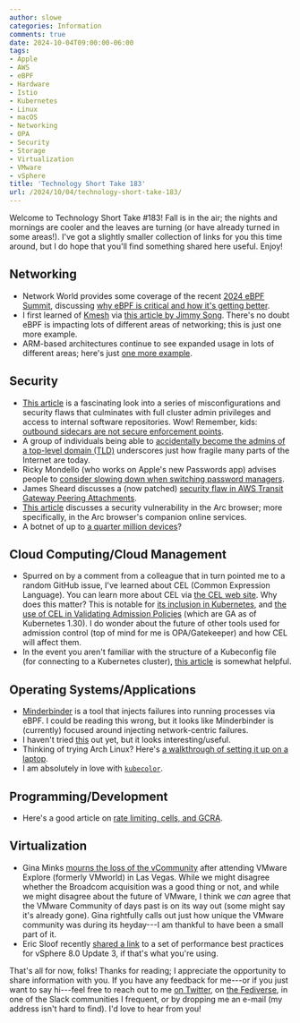```yaml
---
author: slowe
categories: Information
comments: true
date: 2024-10-04T09:00:00-06:00
tags:
- Apple
- AWS
- eBPF
- Hardware
- Istio
- Kubernetes
- Linux
- macOS
- Networking
- OPA
- Security
- Storage
- Virtualization
- VMware
- vSphere
title: 'Technology Short Take 183'
url: /2024/10/04/technology-short-take-183/
---
```


Welcome to Technology Short Take #183! Fall is in the air; the nights and mornings are cooler and the leaves are turning (or have already turned in some areas!). I've got a slightly smaller collection of links for you this time around, but I do hope that you'll find something shared here useful. Enjoy!<!--more-->

## Networking

* Network World provides some coverage of the recent [2024 eBPF Summit][link-10], discussing [why eBPF is critical and how it's getting better][link-5].
* I first learned of [Kmesh][link-18] via [this article by Jimmy Song][link-17]. There's no doubt eBPF is impacting lots of different areas of networking; this is just one more example.
* ARM-based architectures continue to see expanded usage in lots of different areas; here's just [one more example][link-21].

## Security

* [This article][link-1] is a fascinating look into a series of misconfigurations and security flaws that culminates with full cluster admin privileges and access to internal software repositories. Wow! Remember, kids: [outbound sidecars are not secure enforcement points][link-2].
* A group of individuals being able to [accidentally become the admins of a top-level domain (TLD)][link-4] underscores just how fragile many parts of the Internet are today.
* Ricky Mondello (who works on Apple's new Passwords app) advises people to [consider slowing down when switching password managers][link-11].
* James Sheard discusses a (now patched) [security flaw in AWS Transit Gateway Peering Attachments][link-14].
* [This article][link-16] discusses a security vulnerability in the Arc browser; more specifically, in the Arc browser's companion online services.
* A botnet of up to [a quarter million devices][link-20]?

## Cloud Computing/Cloud Management

* Spurred on by a comment from a colleague that in turn pointed me to a random GitHub issue, I've learned about CEL (Common Expression Language). You can learn more about CEL via [the CEL web site][link-7]. Why does this matter? This is notable for [its inclusion in Kubernetes][link-8], and [the use of CEL in Validating Admission Policies][link-9] (which are GA as of Kubernetes 1.30). I do wonder about the future of other tools used for admission control (top of mind for me is OPA/Gatekeeper) and how CEL will affect them.
* In the event you aren't familiar with the structure of a Kubeconfig file (for connecting to a Kubernetes cluster), [this article][link-22] is somewhat helpful.

## Operating Systems/Applications

* [Minderbinder][link-6] is a tool that injects failures into running processes via eBPF. I could be reading this wrong, but it looks like Minderbinder is (currently) focused around injecting network-centric failures.
* I haven't tried [this][link-12] out yet, but it looks interesting/useful.
* Thinking of trying Arch Linux? Here's [a walkthrough of setting it up on a laptop][link-13].
* I am absolutely in love with [`kubecolor`][link-19].

## Programming/Development

* Here's a good article on [rate limiting, cells, and GCRA][link-15].

## Virtualization

* Gina Minks [mourns the loss of the vCommunity][link-3] after attending VMware Explore (formerly VMworld) in Las Vegas. While we might disagree whether the Broadcom acquisition was a good thing or not, and while we might disagree about the future of VMware, I think we _can_ agree that the VMware Community of days past is on its way out (some might say it's already gone). Gina rightfully calls out just how unique the VMware community was during its heyday---I am thankful to have been a small part of it.
* Eric Sloof recently [shared a link][link-23] to a set of performance best practices for vSphere 8.0 Update 3, if that's what you're using.

That's all for now, folks! Thanks for reading; I appreciate the opportunity to share information with you. If you have any feedback for me---or if you just want to say hi---feel free to reach out to me [on Twitter][link-99], on [the Fediverse][link-30], in one of the Slack communities I frequent, or by dropping me an e-mail (my address isn't hard to find). I'd love to hear from you!

[link-1]: https://www.wiz.io/blog/sapwned-sap-ai-vulnerabilities-ai-security
[link-2]: https://blog.howardjohn.info/posts/bypass-egress/
[link-3]: https://digitalsunshinesolutions.com/mourning-our-vcommunity-navigating-grief-after-the-broadcom-acquisition/
[link-4]: https://labs.watchtowr.com/we-spent-20-to-achieve-rce-and-accidentally-became-the-admins-of-mobi/
[link-5]: https://www.networkworld.com/article/3518212/why-ebpf-is-critical-and-how-its-getting-better.html
[link-6]: https://blog.scottgerring.com/introducing-minderbinder/
[link-7]: https://cel.dev
[link-8]: https://kubernetes.io/docs/reference/using-api/cel/
[link-9]: https://medium.com/google-cloud/validating-admission-policies-with-gke-1-26-ed1321bcf739
[link-10]: https://ebpf.io/summit-2024/
[link-11]: https://rmondello.com/2024/09/19/consider-slowing-down-when-switching-password-managers/
[link-12]: https://github.com/intermezzio/weffe
[link-13]: https://giacomo.coletto.io/blog/arch-amd/
[link-14]: https://engineering.doit.com/aws-transit-gateway-peering-exploit-a1715edd4c8a
[link-15]: https://brandur.org/rate-limiting
[link-16]: https://kibty.town/blog/arc/
[link-17]: https://jimmysong.io/en/blog/introducing-kmesh-kernel-native-service-mesh/
[link-18]: https://kmesh.net/en/
[link-19]: https://kubecolor.github.io/
[link-20]: https://www.bleepingcomputer.com/news/security/flax-typhoon-hackers-infect-260-000-routers-ip-cameras-with-botnet-malware/
[link-21]: https://blog.ipspace.net/2024/09/srlinux-arm-apple-silicon/
[link-22]: https://pixelrobots.co.uk/2024/09/understanding-the-kubeconfig-file-insights-from-building-kubetidy/
[link-23]: https://www.ntpro.nl/blog/archives/3770-Performance-Best-Practices-for-VMware-vSphere-8.0-Update-3.html
[link-30]: https://fosstodon.org/@scottslowe
[link-99]: https://twitter.com/scott_lowe
